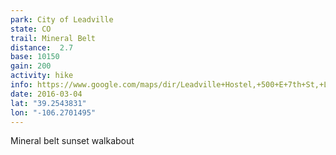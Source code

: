 ```yaml
---
park: City of Leadville
state: CO
trail: Mineral Belt
distance:  2.7
base: 10150
gain: 200
activity: hike
info: https://www.google.com/maps/dir/Leadville+Hostel,+500+E+7th+St,+Leadville,+CO+80461/39.2543831,-106.2701495/39.2583898,-106.2705752/39.2593935,-106.2759099/39.2535948,-106.2770042/39.250122,-106.2899647/@39.2534203,-106.2896213,16z/data=!4m13!4m12!1m5!1m1!1s0x876a913b6f8b229f:0xe86f6cb9a122e16a!2m2!1d-106.285176!2d39.25138!1m0!1m0!1m0!1m0!1m0!3e2
date: 2016-03-04
lat: "39.2543831"
lon: "-106.2701495"
---
```

Mineral belt sunset walkabout
